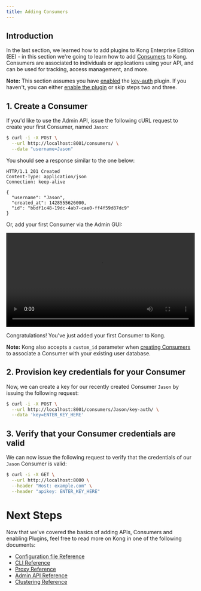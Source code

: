 ```yaml
---
title: Adding Consumers
---
```


## Introduction

In the last section, we learned how to add plugins to Kong Enterprise Edition
(EE) - in this section
we're going to learn how to add [Consumers][consumers] to Kong. Consumers are
associated to individuals or applications using your API, and can be used
for tracking, access management, and more.

**Note:** This section assumes you have [enabled][enabling-plugins] the
[key-auth][key-auth] plugin. If you haven't, you can either
[enable the plugin][enabling-plugins] or skip steps two and three.

## 1. Create a Consumer

If you'd like to use the Admin API, issue the following cURL request to
create your first Consumer, named `Jason`:

```bash
$ curl -i -X POST \
  --url http://localhost:8001/consumers/ \
  --data "username=Jason"
```

You should see a response similar to the one below:

```http
HTTP/1.1 201 Created
Content-Type: application/json
Connection: keep-alive

{
  "username": "Jason",
  "created_at": 1428555626000,
  "id": "bbdf1c48-19dc-4ab7-cae0-ff4f59d87dc9"
}
```
Or, add your first Consumer via the Admin GUI:

<video width="100%" autoplay loop controls>
  <source src="https://konghq.com/wp-content/uploads/2018/03/add-consumer-ee0.31.mp4" type="video/mp4">
  Your browser does not support the video tag.
</video>

Congratulations! You've just added your first Consumer to Kong.

**Note:** Kong also accepts a `custom_id` parameter when
[creating Consumers][API-consumers] to associate a Consumer with your existing user
database.

## 2. Provision key credentials for your Consumer

Now, we can create a key for our recently created Consumer `Jason` by
issuing the following request:

```bash
$ curl -i -X POST \
  --url http://localhost:8001/consumers/Jason/key-auth/ \
  --data 'key=ENTER_KEY_HERE'
```

## 3. Verify that your Consumer credentials are valid

We can now issue the following request to verify that the credentials of
our `Jason` Consumer is valid:

```bash
$ curl -i -X GET \
  --url http://localhost:8000 \
  --header "Host: example.com" \
  --header "apikey: ENTER_KEY_HERE"
```

# Next Steps

Now that we've covered the basics of adding APIs, Consumers and enabling
Plugins, feel free to read more on Kong in one of the following documents:

- [Configuration file Reference][configuration]
- [CLI Reference][CLI]
- [Proxy Reference][proxy]
- [Admin API Reference][API]
- [Clustering Reference][cluster]


[key-auth]: /plugins/key-authentication
[API-consumers]: /0.13.x/admin-api#create-consumer
[consumers]: /0.13.x/admin-api#consumer-object
[enabling-plugins]: /{{page.kong_version}}/getting-started/enabling-plugins
[configuration]: /0.13.x/configuration
[CLI]: /0.13.x/cli
[proxy]: /0.13.x/proxy
[API]: /0.13.x/admin-api
[cluster]: /0.13.x/clustering
